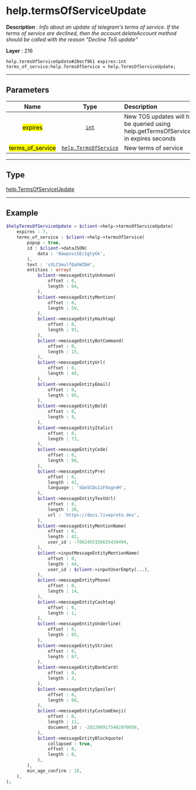 # help.termsOfServiceUpdate

**Description** : *Info about an update of telegram&#039;s terms of service\. If the terms of service are declined, then the account\.deleteAccount method should be called with the reason &quot;Decline ToS update&quot;*

**Layer** : 216

```tl
help.termsOfServiceUpdate#28ecf961 expires:int terms_of_service:help.TermsOfService = help.TermsOfServiceUpdate;
```

---

## Parameters

| Name | Type | Description |
| :---: | :---: | :--- |
| <mark>expires</mark> | [`int`](type/int) | New TOS updates will have to be queried using help.getTermsOfServiceUpdate in expires seconds |
| <mark>terms_of_service</mark> | [`help.TermsOfService`](type/help.TermsOfService) | New terms of service |

---

## Type

[help.TermsOfServiceUpdate](type/help.TermsOfServiceUpdate)

---

## Example

```php
$helpTermsOfServiceUpdate = $client->help->termsOfServiceUpdate(
	expires : 7,
	terms_of_service : $client->help->termsOfService(
		popup : true,
		id : $client->dataJSON(
			data : '8awpsviSEc1gtyGk',
		),
		text : 'sXLCSmulfQahWZbH',
		entities : array(
			$client->messageEntityUnknown(
				offset : 0,
				length : 64,
			),
			$client->messageEntityMention(
				offset : 0,
				length : 59,
			),
			$client->messageEntityHashtag(
				offset : 0,
				length : 91,
			),
			$client->messageEntityBotCommand(
				offset : 0,
				length : 15,
			),
			$client->messageEntityUrl(
				offset : 0,
				length : 48,
			),
			$client->messageEntityEmail(
				offset : 0,
				length : 95,
			),
			$client->messageEntityBold(
				offset : 0,
				length : 9,
			),
			$client->messageEntityItalic(
				offset : 0,
				length : 73,
			),
			$client->messageEntityCode(
				offset : 0,
				length : 98,
			),
			$client->messageEntityPre(
				offset : 0,
				length : 41,
				language : 'SGe5CQu1iFXogn4H',
			),
			$client->messageEntityTextUrl(
				offset : 0,
				length : 20,
				url : 'https://docs.liveproto.dev',
			),
			$client->messageEntityMentionName(
				offset : 0,
				length : 42,
				user_id : -7062455156635439494,
			),
			$client->inputMessageEntityMentionName(
				offset : 0,
				length : 44,
				user_id : $client->inputUserEmpty(...),
			),
			$client->messageEntityPhone(
				offset : 0,
				length : 14,
			),
			$client->messageEntityCashtag(
				offset : 0,
				length : 1,
			),
			$client->messageEntityUnderline(
				offset : 0,
				length : 85,
			),
			$client->messageEntityStrike(
				offset : 0,
				length : 67,
			),
			$client->messageEntityBankCard(
				offset : 0,
				length : 3,
			),
			$client->messageEntitySpoiler(
				offset : 0,
				length : 68,
			),
			$client->messageEntityCustomEmoji(
				offset : 0,
				length : 11,
				document_id : -2022989175462970056,
			),
			$client->messageEntityBlockquote(
				collapsed : true,
				offset : 0,
				length : 0,
			),
		),
		min_age_confirm : 18,
	),
);
```